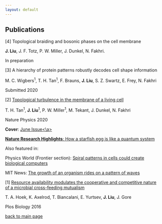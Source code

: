 ```yaml
---
layout: default
---
```


## Publications

[4] Topological braiding and bosonic phases on the cell membrane

**J. Liu**, J. F. Totz, P. W. Miller, J. Dunkel, N. Fakhri. 
    
In preparation


[3] A hierarchy of protein patterns robustly decodes cell shape information

M. C. Wigbers<sup>1</sup>, T. H. Tan<sup>1</sup>, F. Brauns, **J. Liu**, S. Z. Swartz, E. Frey, N. Fakhri
    
Submitted 2020


[2] <a href="https://www.nature.com/articles/s41567-020-0841-9">Topological turbulence in the membrane of a living cell</a>

T. H. Tan<sup>1</sup>, **J. Liu**<sup>1</sup>, P. W. Miller<sup>1</sup>, M. Tekant, J. Dunkel, N. Fakhri
    
Nature Physics 2020

**Cover**: <a href="https://www.nature.com/nphys/volumes/16/issues/6">June Issue<\a>
    
**Nature Research Highlights**: <a href="https://www.nature.com/articles/d41586-020-00881-0">How a starfish egg is like a quantum system</a>
    
Also featured in:
    
Physics World (Frontier section): <a href="https://iopscience.iop.org/article/10.1088/2058-7058/33/5/6/pdf">Spiral patterns in cells could create biological computers</a>
    
MIT News: <a href="https://news.mit.edu/2020/growth-organism-waves-0323">The growth of an organism rides on a pattern of waves</a>
    

[1] <a href="https://journals.plos.org/plosbiology/article?id=10.1371/journal.pbio.1002540">Resource availability modulates the cooperative and competitive nature of a microbial cross-feeding mutualism</a>

T. A. Hoek, K. Axelrod, T. Biancalani, E. Yurtsev, **J. Liu**, J. Gore
    
Plos Biology 2016
    

[back to main page](./)
